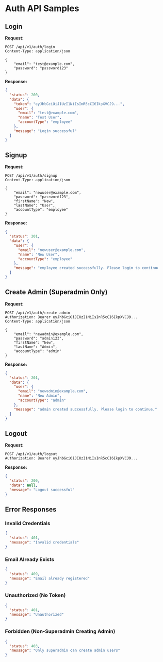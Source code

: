 # Auth API Samples

## Login

**Request:**

```http
POST /api/v1/auth/login
Content-Type: application/json

{
    "email": "test@example.com",
    "password": "password123"
}
```

**Response:**

```json
{
  "status": 200,
  "data": {
    "token": "eyJhbGciOiJIUzI1NiIsInR5cCI6IkpXVCJ9...",
    "user": {
      "email": "test@example.com",
      "name": "Test User",
      "accountType": "employee"
    },
    "message": "Login successful"
  }
}
```

## Signup

**Request:**

```http
POST /api/v1/auth/signup
Content-Type: application/json

{
    "email": "newuser@example.com",
    "password": "password123",
    "firstName": "New",
    "lastName": "User",
    "accountType": "employee"
}
```

**Response:**

```json
{
  "status": 201,
  "data": {
    "user": {
      "email": "newuser@example.com",
      "name": "New User",
      "accountType": "employee"
    },
    "message": "employee created successfully. Please login to continue."
  }
}
```

## Create Admin (Superadmin Only)

**Request:**

```http
POST /api/v1/auth/create-admin
Authorization: Bearer eyJhbGciOiJIUzI1NiIsInR5cCI6IkpXVCJ9...
Content-Type: application/json

{
    "email": "newadmin@example.com",
    "password": "admin123",
    "firstName": "New",
    "lastName": "Admin",
    "accountType": "admin"
}
```

**Response:**

```json
{
  "status": 201,
  "data": {
    "user": {
      "email": "newadmin@example.com",
      "name": "New Admin",
      "accountType": "admin"
    },
    "message": "admin created successfully. Please login to continue."
  }
}
```

## Logout

**Request:**

```http
POST /api/v1/auth/logout
Authorization: Bearer eyJhbGciOiJIUzI1NiIsInR5cCI6IkpXVCJ9...
```

**Response:**

```json
{
  "status": 200,
  "data": null,
  "message": "Logout successful"
}
```

## Error Responses

### Invalid Credentials

```json
{
  "status": 401,
  "message": "Invalid credentials"
}
```

### Email Already Exists

```json
{
  "status": 409,
  "message": "Email already registered"
}
```

### Unauthorized (No Token)

```json
{
  "status": 401,
  "message": "Unauthorized"
}
```

### Forbidden (Non-Superadmin Creating Admin)

```json
{
  "status": 403,
  "message": "Only superadmin can create admin users"
}
```
